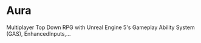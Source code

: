 # Aura
Multiplayer Top Down RPG with Unreal Engine 5's Gameplay Ability System (GAS), EnhancedInputs,...

